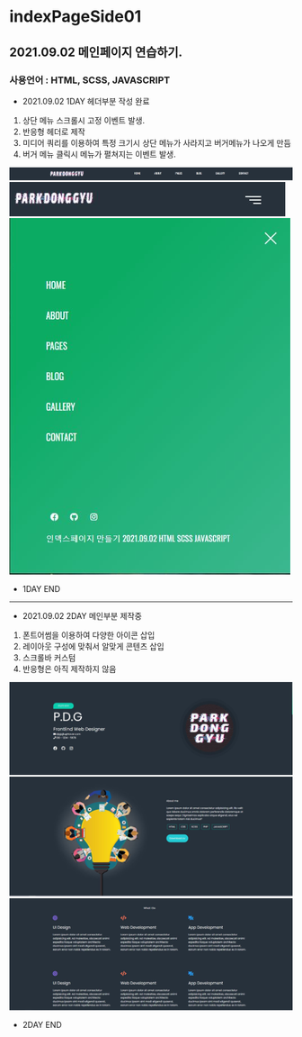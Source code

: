 # indexPageSide01

## 2021.09.02 메인페이지 연습하기.

### 사용언어 :  HTML, SCSS, JAVASCRIPT

* 2021.09.02 1DAY 헤더부분 작성 완료

1. 상단 메뉴 스크롤시 고정 이벤트 발생.
2. 반응형 헤더로 제작
3. 미디어 쿼리를 이용하여 특정 크기시 상단 메뉴가 사라지고 버거메뉴가 나오게 만듬
4. 버거 메뉴 클릭시 메뉴가 펼쳐지는 이벤트 발생.

 <img src="README/commit1day.JPG">
 <img src="README/commit1day_1.JPG">
 <img src="README/commit1day_2.JPG">

 - 1DAY END

--------------------------------------------------------------------------

* 2021.09.02 2DAY 메인부분 제작중

1. 폰트어썸을 이용하여 다양한 아이콘 삽입
2. 레이아웃 구성에 맞춰서 알맞게 콘텐츠 삽입
3. 스크롤바 커스텀
4. 반응형은 아직 제작하지 않음

 <img src="README/commit2day.JPG">
 <img src="README/commit2day_1.JPG">
 <img src="README/commit2day_2.JPG">

- 2DAY END